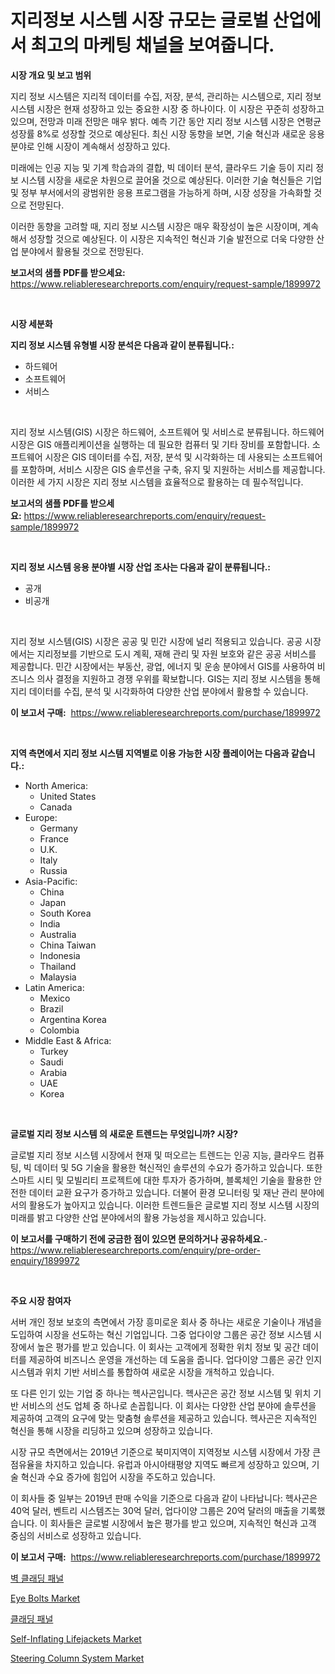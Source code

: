 <p><h1>지리정보 시스템 시장 규모는 글로벌 산업에서 최고의 마케팅 채널을 보여줍니다.</h1></p><p><strong>시장 개요 및 보고 범위</strong></p>
<p><p>지리 정보 시스템은 지리적 데이터를 수집, 저장, 분석, 관리하는 시스템으로, 지리 정보 시스템 시장은 현재 성장하고 있는 중요한 시장 중 하나이다. 이 시장은 꾸준히 성장하고 있으며, 전망과 미래 전망은 매우 밝다. 예측 기간 동안 지리 정보 시스템 시장은 연평균 성장률 8%로 성장할 것으로 예상된다. 최신 시장 동향을 보면, 기술 혁신과 새로운 응용 분야로 인해 시장이 계속해서 성장하고 있다.</p><p>미래에는 인공 지능 및 기계 학습과의 결합, 빅 데이터 분석, 클라우드 기술 등이 지리 정보 시스템 시장을 새로운 차원으로 끌어올 것으로 예상된다. 이러한 기술 혁신들은 기업 및 정부 부서에서의 광범위한 응용 프로그램을 가능하게 하며, 시장 성장을 가속화할 것으로 전망된다.</p><p>이러한 동향을 고려할 때, 지리 정보 시스템 시장은 매우 확장성이 높은 시장이며, 계속해서 성장할 것으로 예상된다. 이 시장은 지속적인 혁신과 기술 발전으로 더욱 다양한 산업 분야에서 활용될 것으로 전망된다.</p></p>
<p><strong>보고서의 샘플 PDF를 받으세요:</strong> <a href="https://www.reliableresearchreports.com/enquiry/request-sample/1899972">https://www.reliableresearchreports.com/enquiry/request-sample/1899972</a></p>
<p>&nbsp;</p>
<p><strong>시장 세분화</strong></p>
<p><strong>지리 정보 시스템 유형별 시장 분석은 다음과 같이 분류됩니다.:</strong></p>
<p><ul><li>하드웨어</li><li>소프트웨어</li><li>서비스</li></ul></p>
<p>&nbsp;</p>
<p><p>지리 정보 시스템(GIS) 시장은 하드웨어, 소프트웨어 및 서비스로 분류됩니다. 하드웨어 시장은 GIS 애플리케이션을 실행하는 데 필요한 컴퓨터 및 기타 장비를 포함합니다. 소프트웨어 시장은 GIS 데이터를 수집, 저장, 분석 및 시각화하는 데 사용되는 소프트웨어를 포함하며, 서비스 시장은 GIS 솔루션을 구축, 유지 및 지원하는 서비스를 제공합니다. 이러한 세 가지 시장은 지리 정보 시스템을 효율적으로 활용하는 데 필수적입니다.</p></p>
<p><strong>보고서의 샘플 PDF를 받으세요:</strong>&nbsp;<a href="https://www.reliableresearchreports.com/enquiry/request-sample/1899972">https://www.reliableresearchreports.com/enquiry/request-sample/1899972</a></p>
<p>&nbsp;</p>
<p><strong> 지리 정보 시스템 응용 분야별 시장 산업 조사는 다음과 같이 분류됩니다.:</strong></p>
<p><ul><li>공개</li><li>비공개</li></ul></p>
<p>&nbsp;</p>
<p><p>지리 정보 시스템(GIS) 시장은 공공 및 민간 시장에 널리 적용되고 있습니다. 공공 시장에서는 지리정보를 기반으로 도시 계획, 재해 관리 및 자원 보호와 같은 공공 서비스를 제공합니다. 민간 시장에서는 부동산, 광업, 에너지 및 운송 분야에서 GIS를 사용하여 비즈니스 의사 결정을 지원하고 경쟁 우위를 확보합니다. GIS는 지리 정보 시스템을 통해 지리 데이터를 수집, 분석 및 시각화하여 다양한 산업 분야에서 활용할 수 있습니다.</p></p>
<p><strong>이 보고서 구매:</strong>&nbsp; <a href="https://www.reliableresearchreports.com/purchase/1899972">https://www.reliableresearchreports.com/purchase/1899972</a></p>
<p>&nbsp;</p>
<p><strong>지역 측면에서 지리 정보 시스템 지역별로 이용 가능한 시장 플레이어는 다음과 같습니다.:</strong></p>
<p><ul>
    <li>
        North America:
        <ul>
            <li>United States</li>
            <li>Canada</li>
        </ul>
    </li>
    <li>
        Europe:
        <ul>
            <li>Germany</li>
            <li>France</li>
            <li>U.K.</li>
            <li>Italy</li>
            <li>Russia</li>
        </ul>
    </li>
    <li>
        Asia-Pacific:
        <ul>
            <li>China</li>
            <li>Japan</li>
            <li>South Korea</li>
            <li>India</li>
            <li>Australia</li>
            <li>China Taiwan</li>
            <li>Indonesia</li>
            <li>Thailand</li>
            <li>Malaysia</li>
        </ul>
    </li>
    <li>
        Latin America:
        <ul>
            <li>Mexico</li>
            <li>Brazil</li>
            <li>Argentina Korea</li>
            <li>Colombia</li>
        </ul>
    </li>
    <li>
        Middle East & Africa:
        <ul>
            <li>Turkey</li>
            <li>Saudi</li>
            <li>Arabia</li>
            <li>UAE</li>
            <li>Korea</li>
        </ul>
    </li>
    </ul></p>
<p>&nbsp;</p>
<p><strong>글로벌 지리 정보 시스템 의 새로운 트렌드는 무엇입니까? 시장?</strong></p>
<p><p>글로벌 지리 정보 시스템 시장에서 현재 및 떠오르는 트렌드는 인공 지능, 클라우드 컴퓨팅, 빅 데이터 및 5G 기술을 활용한 혁신적인 솔루션의 수요가 증가하고 있습니다. 또한 스마트 시티 및 모빌리티 프로젝트에 대한 투자가 증가하며, 블록체인 기술을 활용한 안전한 데이터 교환 요구가 증가하고 있습니다. 더불어 환경 모니터링 및 재난 관리 분야에서의 활용도가 높아지고 있습니다. 이러한 트렌드들은 글로벌 지리 정보 시스템 시장의 미래를 밝고 다양한 산업 분야에서의 활용 가능성을 제시하고 있습니다.</p></p>
<p><strong>이 보고서를 구매하기 전에 궁금한 점이 있으면 문의하거나 공유하세요.</strong>- <a href="https://www.reliableresearchreports.com/enquiry/pre-order-enquiry/1899972">https://www.reliableresearchreports.com/enquiry/pre-order-enquiry/1899972</a></p>
<p>&nbsp;</p>
<p><strong>주요 시장 참여자</strong></p>
<p><p>서버 개인 정보 보호의 측면에서 가장 흥미로운 회사 중 하나는 새로운 기술이나 개념을 도입하여 시장을 선도하는 혁신 기업입니다. 그중 업다이양 그룹은 공간 정보 시스템 시장에서 높은 평가를 받고 있습니다. 이 회사는 고객에게 정확한 위치 정보 및 공간 데이터를 제공하여 비즈니스 운영을 개선하는 데 도움을 줍니다. 업다이양 그룹은 공간 인지 시스템과 위치 기반 서비스를 통합하여 새로운 시장을 개척하고 있습니다.</p><p>또 다른 인기 있는 기업 중 하나는 헥사곤입니다. 헥사곤은 공간 정보 시스템 및 위치 기반 서비스의 선도 업체 중 하나로 손꼽힙니다. 이 회사는 다양한 산업 분야에 솔루션을 제공하여 고객의 요구에 맞는 맞춤형 솔루션을 제공하고 있습니다. 헥사곤은 지속적인 혁신을 통해 시장을 리딩하고 있으며 성장하고 있습니다.</p><p>시장 규모 측면에서는 2019년 기준으로 북미지역이 지역정보 시스템 시장에서 가장 큰 점유율을 차지하고 있습니다. 유럽과 아시아태평양 지역도 빠르게 성장하고 있으며, 기술 혁신과 수요 증가에 힘입어 시장을 주도하고 있습니다.</p><p>이 회사들 중 일부는 2019년 판매 수익을 기준으로 다음과 같이 나타납니다: 헥사곤은 40억 달러, 벤트리 시스템즈는 30억 달러, 업다이양 그룹은 20억 달러의 매출을 기록했습니다. 이 회사들은 글로벌 시장에서 높은 평가를 받고 있으며, 지속적인 혁신과 고객 중심의 서비스로 성장하고 있습니다.</p></p>
<p><strong>이 보고서 구매:</strong>&nbsp;&nbsp;<a href="https://www.reliableresearchreports.com/purchase/1899972">https://www.reliableresearchreports.com/purchase/1899972</a></p>
<p><p><a href="https://github.com/vs019sa3m8x/Market-Research-Report-List-1/blob/main/5192708186365.md">벽 클래딩 패널</a></p><p><a href="https://five-trouble-98a.notion.site/Eye-Bolts-Market-Size-and-Growth-Market-Segmentation-Regional-and-Country-Breakdowns-and-Market-T-1cf48c572c0b4d22a9473364d12ee5f7">Eye Bolts Market</a></p><p><a href="https://github.com/lzrvbyqzftro57/Market-Research-Report-List-1/blob/main/6090097186364.md">클래딩 패널</a></p><p><a href="https://view.publitas.com/reportprime-1/self-inflating-lifejackets-market-size-focuses-on-market-dynamics-in-depth-analysis-and-future-projections-of-its-market-forecasted-for-period-from-2024-to-2031/">Self-Inflating Lifejackets Market</a></p><p><a href="https://view.publitas.com/reportprime-1/steering-column-system-market-size-share-trends-analysis-report-by-application-regional-outlook-competitive-strategies-and-segment-forecasts-2024-2031/">Steering Column System Market</a></p></p>
